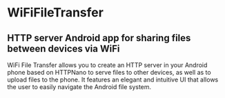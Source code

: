 # WiFiFileTransfer
## HTTP server Android app for sharing files between devices via WiFi

WiFi File Transfer allows you to create an HTTP server in your Android phone based on HTTPNano to serve files to other devices, as well as to upload files to the phone. It features an elegant and intuitive UI that allows the user to easily navigate the Android file system.
